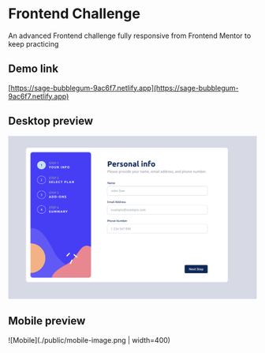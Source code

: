 # Frontend Challenge

An advanced Frontend challenge fully responsive from Frontend Mentor to keep practicing

## Demo link

[https://sage-bubblegum-9ac6f7.netlify.app](https://sage-bubblegum-9ac6f7.netlify.app)

## Desktop preview

![Desktop](./public/desktop-image.png)

## Mobile preview

![Mobile](./public/mobile-image.png | width=400)
